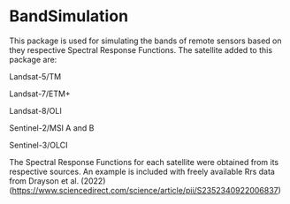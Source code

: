# BandSimulation
 
This package is used for simulating the bands of remote sensors based on they respective Spectral Response Functions. The satellite added to this package are: 

Landsat-5/TM

Landsat-7/ETM+

Landsat-8/OLI

Sentinel-2/MSI A and B

Sentinel-3/OLCI

The Spectral Response Functions for each satellite were obtained from its respective sources. 
An example is included with freely available Rrs data from Drayson et al. (2022) (https://www.sciencedirect.com/science/article/pii/S2352340922006837) 
